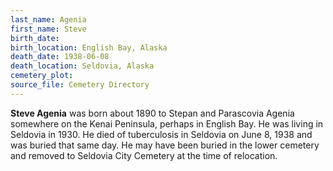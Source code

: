 ```yaml
---
last_name: Agenia
first_name: Steve
birth_date:
birth_location: English Bay, Alaska
death_date: 1938-06-08
death_location: Seldovia, Alaska
cemetery_plot:
source_file: Cemetery Directory
---
```

**Steve   Agenia** was born about 1890 to Stepan and Parascovia Agenia somewhere on the Kenai Peninsula, perhaps in English Bay. He was living in Seldovia in 1930.  He died of tuberculosis in Seldovia on June 8, 1938 and was buried that same day. He may have been buried in the lower cemetery and removed to Seldovia City Cemetery at the time of relocation. 




